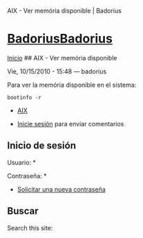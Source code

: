 





AIX - Ver memória disponible | Badorius


















# [BadoriusBadorius](/ "Badorius")

 
 

[Inicio](/) ## AIX - Ver memória disponible

 

Vie, 10/15/2010 - 15:48 — badorius

Para ver la memória disponible en el sistema:


 `bootinfo -r`





* [AIX](/?q=taxonomy/term/8)


* [Inicie sesión](/?q=user/login&destination=comment%2Freply%2F45%23comment-form) para enviar comentarios





 


## Inicio de sesión




Usuario: *



Contraseña: *



* [Solicitar una nueva contraseña](/?q=user/password "Solicita una contraseña nueva por correo electrónico.")






## Buscar





Search this site: 










 




